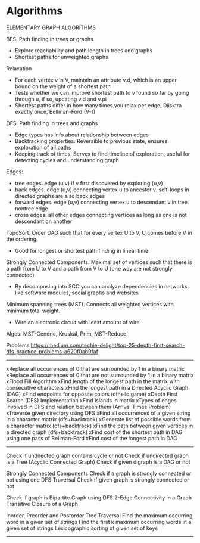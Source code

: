 # Algorithms

ELEMENTARY GRAPH ALGORITHMS

BFS. Path finding in trees or graphs
- Explore reachability and path length in trees and graphs 
- Shortest paths for unweighted graphs

Relaxation
- For each vertex v in V, maintain an attribute v.d, which is an upper bound on the weight of a shortest path
- Tests whether we can improve shortest path to v found so far by going through u, if so, updating v.d and v.pi
- Shortest paths differ in how many times you relax per edge, Djisktra exactly once, Bellman-Ford (V-1)  

DFS. Path finding in trees and graphs
- Edge types has info about relationship between edges 
- Backtracking properties. Reversible to previous state, ensures exploration of all paths 
- Keeping track of times. Serves to find timeline of exploration, useful for detecting cycles and understanding graph

Edges:
- tree edges. edge (u,v) if v first discovered by exploring (u,v)
- back edges. edge (u,v) connecting vertex u to ancestor v. self-loops in directed graphs are also back edges
- forward edges. edge (u,v) connecting vertex u to descendant v in tree. nontree edge
- cross edges. all other edges connecting vertices as long as one is not descendant on another

TopoSort. Order DAG such that for every vertex U to V, U comes before V in the ordering. 
- Good for longest or shortest path finding in linear time

Strongly Connected Components. Maximal set of vertices such that there is a path from U to V and a path from V to U (one way are not strongly connected)
- By decomposing into SCC you can analyze dependencies in networks like software modules, social graphs and websites

Minimum spanning trees (MST). Connects all weighted vertices with minimum total weight.
- Wire an electronic circuit with least amount of wire

Algos: MST-Generic, Kruskal, Prim, MST-Reduce

Problems
https://medium.com/techie-delight/top-25-depth-first-search-dfs-practice-problems-a620f0ab9faf

---

xReplace all occurrences of 0 that are surrounded by 1 in a binary matrix
xReplace all occurrences of 0 that are not surrounded by 1 in a binary matrix
xFlood Fill Algorithm
xFind length of the longest path in the matrix with consecutive characters
xFind the longest path in a Directed Acyclic Graph (DAG)
xFind endpoints for opposite colors (othello game) 
xDepth First Search (DFS) Implementation
xFind islands in matrix 
xTypes of edges involved in DFS and relation between them (Arrival Times Problem)
xTraverse given directory using DFS 
xFind all occurrences of a given string in a character matrix (dfs+backtrack)
xGenerate list of possible words from a character matrix (dfs+backtrack)
xFind the path between given vertices in a directed graph (dfs+backtrack)
xFind cost of the shortest path in DAG using one pass of Bellman-Ford
xFind cost of the longest path in DAG

---

Check if undirected graph contains cycle or not
Check if undirected graph is a Tree (Acyclic Connected Graph)
Check if given digraph is a DAG or not

Strongly Connected Components
Check if a graph is strongly connected or not using one DFS Traversal
Check if given graph is strongly connected or not

Check if graph is Bipartite Graph using DFS
2-Edge Connectivity in a Graph
Transitive Closure of a Graph

Inorder, Preorder and Postorder Tree Traversal
Find the maximum occurring word in a given set of strings
Find the first k maximum occurring words in a given set of strings
Lexicographic sorting of given set of keys

---
